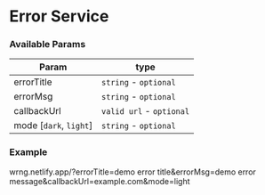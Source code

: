 # Error Service

### Available Params


| Param  | type  |   
|--------|-------|
|  errorTitle | `string` - `optional`  | 
|  errorMsg | `string` - `optional`  | 
|  callbackUrl | `valid url` - `optional`  | 
|  mode [`dark`, `light`] | `string` - `optional`  | 

### Example 
wrng.netlify.app/?errorTitle=demo error title&errorMsg=demo error message&callbackUrl=example.com&mode=light
